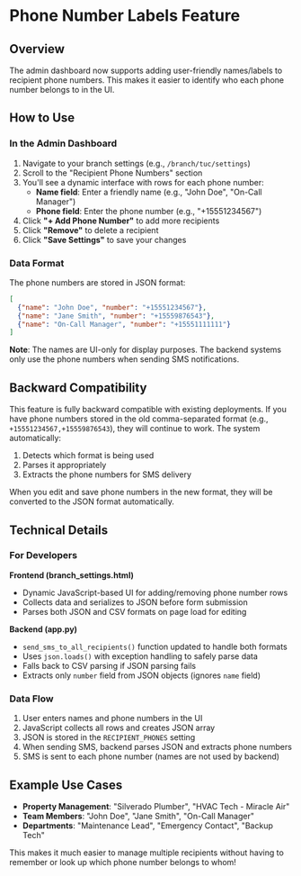 # Phone Number Labels Feature

## Overview
The admin dashboard now supports adding user-friendly names/labels to recipient phone numbers. This makes it easier to identify who each phone number belongs to in the UI.

## How to Use

### In the Admin Dashboard

1. Navigate to your branch settings (e.g., `/branch/tuc/settings`)
2. Scroll to the "Recipient Phone Numbers" section
3. You'll see a dynamic interface with rows for each phone number:
   - **Name field**: Enter a friendly name (e.g., "John Doe", "On-Call Manager")
   - **Phone field**: Enter the phone number (e.g., "+15551234567")
4. Click **"+ Add Phone Number"** to add more recipients
5. Click **"Remove"** to delete a recipient
6. Click **"Save Settings"** to save your changes

### Data Format

The phone numbers are stored in JSON format:
```json
[
  {"name": "John Doe", "number": "+15551234567"},
  {"name": "Jane Smith", "number": "+15559876543"},
  {"name": "On-Call Manager", "number": "+15551111111"}
]
```

**Note**: The names are UI-only for display purposes. The backend systems only use the phone numbers when sending SMS notifications.

## Backward Compatibility

This feature is fully backward compatible with existing deployments. If you have phone numbers stored in the old comma-separated format (e.g., `+15551234567,+15559876543`), they will continue to work. The system automatically:

1. Detects which format is being used
2. Parses it appropriately
3. Extracts the phone numbers for SMS delivery

When you edit and save phone numbers in the new format, they will be converted to the JSON format automatically.

## Technical Details

### For Developers

**Frontend (branch_settings.html)**
- Dynamic JavaScript-based UI for adding/removing phone number rows
- Collects data and serializes to JSON before form submission
- Parses both JSON and CSV formats on page load for editing

**Backend (app.py)**
- `send_sms_to_all_recipients()` function updated to handle both formats
- Uses `json.loads()` with exception handling to safely parse data
- Falls back to CSV parsing if JSON parsing fails
- Extracts only `number` field from JSON objects (ignores `name` field)

### Data Flow

1. User enters names and phone numbers in the UI
2. JavaScript collects all rows and creates JSON array
3. JSON is stored in the `RECIPIENT_PHONES` setting
4. When sending SMS, backend parses JSON and extracts phone numbers
5. SMS is sent to each phone number (names are not used by backend)

## Example Use Cases

- **Property Management**: "Silverado Plumber", "HVAC Tech - Miracle Air"
- **Team Members**: "John Doe", "Jane Smith", "On-Call Manager"
- **Departments**: "Maintenance Lead", "Emergency Contact", "Backup Tech"

This makes it much easier to manage multiple recipients without having to remember or look up which phone number belongs to whom!
